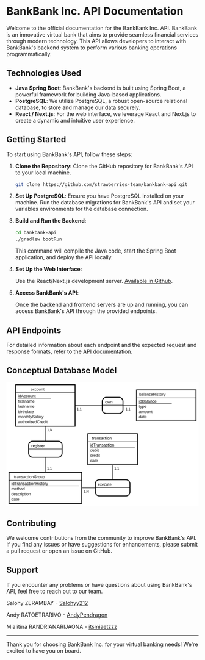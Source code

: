 # BankBank Inc. API Documentation

Welcome to the official documentation for the BankBank Inc. API. BankBank is an innovative virtual bank that aims to provide seamless financial services through modern technology. This API allows developers to interact with BankBank's backend system to perform various banking operations programmatically.

## Technologies Used

- **Java Spring Boot**: BankBank's backend is built using Spring Boot, a powerful framework for building Java-based applications.
- **PostgreSQL**: We utilize PostgreSQL, a robust open-source relational database, to store and manage our data securely.
- **React / Next.js**: For the web interface, we leverage React and Next.js to create a dynamic and intuitive user experience.

## Getting Started

To start using BankBank's API, follow these steps:

1. **Clone the Repository**: Clone the GitHub repository for BankBank's API to your local machine.

   ```bash
   git clone https://github.com/strawberries-team/bankbank-api.git
   ```

2. **Set Up PostgreSQL**: Ensure you have PostgreSQL installed on your machine. Run the database migrations for BankBank's API and set your variables environments for the database connection. 

3. **Build and Run the Backend**:

   ```bash
   cd bankbank-api
   ./gradlew bootRun
   ```

   This command will compile the Java code, start the Spring Boot application, and deploy the API locally.

4. **Set Up the Web Interface**:

    Use the React/Next.js development server. [Available in Github](https://github.com/strawberries-team/bankbank-ui).

5. **Access BankBank's API**:

   Once the backend and frontend servers are up and running, you can access BankBank's API through the provided endpoints.

## API Endpoints

For detailed information about each endpoint and the expected request and response formats, refer to the [API documentation](./docs/openapi.yaml).

## Conceptual Database Model

![Bank Bank - Conceptual Data Model](./doc/db/bankbank-diagram.svg)

## Contributing

We welcome contributions from the community to improve BankBank's API. If you find any issues or have suggestions for enhancements, please submit a pull request or open an issue on GitHub.

## Support

If you encounter any problems or have questions about using BankBank's API, feel free to reach out to our team.

Salohy ZERAMBAY - [Salohyy212](https://github.com/Salohyy212)

Andy RATOETRARIVO - [AndyPendragon](https://github.com/AndyPendragon)

Mialitina RANDRIANARIJAONA - [itsmiaetzzz](https://github.com/itsmiaetzzz)

---

Thank you for choosing BankBank Inc. for your virtual banking needs! We're excited to have you on board.
